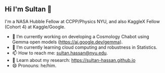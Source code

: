 ## Hi I'm Sultan 👋

I'm a NASA Hubble Fellow at CCPP/Physics NYU, and also KaggleX Fellow (Cohort 4) at Kaggle/Google.

- 🔭 I’m currently working on developing a Cosmology Chabot using Gemma open models (https://ai.google.dev/gemma).
- 🌱 I’m currently learning cloud computing and robustness in Statistics.
- 📫 How to reach me: sultan.hassan@nyu.edu.
- 📖 Learn about my research: https://sultan-hassan.github.io
- 😄 Pronouns: he/him.

<!--
**sultan-hassan/sultan-hassan** is a ✨ _special_ ✨ repository because its `README.md` (this file) appears on your GitHub profile.

Here are some ideas to get you started:

- 🔭 I’m currently working on ...
- 🌱 I’m currently learning ...
- 👯 I’m looking to collaborate on ...
- 🤔 I’m looking for help with ...
- 💬 Ask me about ...
- 📫 How to reach me: ...
- 😄 Pronouns: ...
- ⚡ Fun fact: ...
-->
